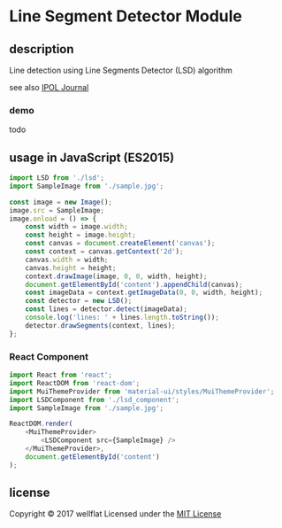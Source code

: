 # Line Segment Detector Module

## description

Line detection using Line Segments Detector (LSD) algorithm

see also [IPOL Journal][IPOL]

### demo
todo

## usage in JavaScript (ES2015)
```js
import LSD from './lsd';
import SampleImage from './sample.jpg';

const image = new Image();
image.src = SampleImage;
image.onload = () => {
    const width = image.width;
    const height = image.height;
    const canvas = document.createElement('canvas');
    const context = canvas.getContext('2d');
    canvas.width = width;
    canvas.height = height;
    context.drawImage(image, 0, 0, width, height);
    document.getElementById('content').appendChild(canvas);
    const imageData = context.getImageData(0, 0, width, height);
    const detector = new LSD();
    const lines = detector.detect(imageData);
    console.log('lines: ' + lines.length.toString());
    detector.drawSegments(context, lines);
};
```

### React Component
```js
import React from 'react';
import ReactDOM from 'react-dom';
import MuiThemeProvider from 'material-ui/styles/MuiThemeProvider';
import LSDComponent from './lsd_component';
import SampleImage from './sample.jpg';

ReactDOM.render(
    <MuiThemeProvider>
        <LSDComponent src={SampleImage} />
    </MuiThemeProvider>,
    document.getElementById('content')
);
```


license
----------
Copyright &copy; 2017 wellflat Licensed under the [MIT License][MIT]

[MIT]: http://www.opensource.org/licenses/mit-license.php
[IPOL]: http://www.ipol.im/pub/art/2012/gjmr-lsd/
